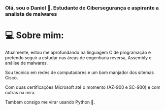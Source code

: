 ### Olá, sou o Daniel 👋. Estudante de Cibersegurança e aspirante a analista de malwares

# :computer: Sobre mim:
  Atualmente, estou me aprofundando na linguagem C de programação e pretendo seguir a estudar nas áreas de engenharia reversa, Assembly e análise de malwares.

  Sou técnico em redes de computadores e um bom manjador dos sitemas Cisco.

  Com duas certificações Microsoft até o momento (AZ-900 e SC-900) e com outras na mira.
  
  Também consigo me virar usando Python :snake:.

